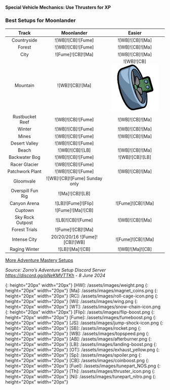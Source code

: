 **Special Vehicle Mechanics: Use Thrusters for XP**  

### Best Setups for Moonlander

Track | Moonlander | Easier
:--: | :--: | :--:
Countryside | ![WB]![CB]![Fume] | ![WB]![CB]![Ma]
Forest | ![WB]![CB]![Fume] | ![WB]![CB]![Ma]
City | ![Fume]![CB]![Ma] | ![WB]![CB]![Ma]
Mountain | ![WB]![CB]![Ma] | ![WB]![CB]![AC]
Rustbucket Reef | ![WB]![CB]![Fume] | ![WB]![CB]![Ma]
Winter | ![WB]![CB]![Fume] | ![WB]![CB]![Ma]
Mines | ![WB]![CB]![Fume] | ![WB]![CB]![Ma]
Desert Valley | ![WB]![CB]![Fume] | 
Beach | ![WB]![CB]![LB] | ![WB]![CB]![Ma]
Backwater Bog | ![WB]![CB]![Fume] | ![WB]![CB]![LB]
Racer Glacier | ![WB]![CB]![Fume] | 
Patchwork Plant | ![WB]![CB]![Fume] | ![WB]![CB]![Ma]
Gloomvale | ![WB]![CB]![Fume] Sunday only | 
Overspill Fun Rig | ![Ma]![CB]![LB] | 
Canyon Arena | ![LB]![Fume]![Flip] | ![Fume]![CB]![Ma]
Cuptown | ![Fume]![Ma]![CB] | 
Sky Rock Outpost | ![LB]![CB]![Fume] | ![WB]![CB]![Ma]
Forest Trials | ![Fume]![CB]![Ma] | 
Intense City | 20/20/20/16 ![Fume]![CB]![WB] | ![Fume]![CB]![Ma]
Raging Winter | ![LB]![Ma]![CB] | ![WB]![Ma]![CB]

[More Adventure Mastery Setups](/info/#adventures)  

*Source: Zorro’s Adventure Setup Discord Server https://discord.gg/pNeKMVTTKh - 8 June 2024*

[AC]: /assets/images/aircontrol.png
{: height="20px" width="20px"}
[HW]: /assets/images/weight.png
{: height="20px" width="20px"}
[Ma]: /assets/images/magnet_coins.png
{: height="20px" width="20px"}
[RC]: /assets/images/roll-cage-icon.png
{: height="20px" width="20px"}
[Wi]: /assets/images/wing.png
{: height="20px" width="20px"}
[WT]: /assets/images/snow-chain-icon.png
{: height="20px" width="20px"}
[Flip]: /assets/images/flip-boost.png
{: height="20px" width="20px"}
[Fume]: /assets/images/fumeboost.png
{: height="20px" width="20px"}
[JS]: /assets/images/jump-shock-icon.png
{: height="20px" width="20px"}
[SB]: /assets/images/rocket.png
{: height="20px" width="20px"}
[WB]: /assets/images/topspeed.png
{: height="20px" width="20px"}
[AB]: /assets/images/afterburner.png
{: height="20px" width="20px"}
[LB]: /assets/images/landing-boost.png
{: height="20px" width="20px"}
[OT]: /assets/images/exhaust_yellow.png
{: height="20px" width="20px"}
[Sp]: /assets/images/spoiler.png
{: height="20px" width="20px"}
[CB]: /assets/images/coinboost.png
{: height="20px" width="20px"}
[Fuel]: /assets/images/tunepart_NOS.png
{: height="20px" width="20px"}
[Th]: /assets/images/thruster_icon.png
{: height="20px" width="20px"}
[Ni]: /assets/images/tunepart_nitro.png
{: height="20px" width="20px"}

